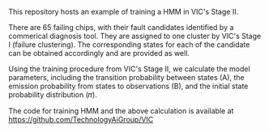 This repository hosts an example of training a HMM in VIC's Stage II. 

There are 65 failing chips, with their fault candidates identified by a commerical diagnosis tool. 
They are assigned to one cluster by VIC's Stage I (failure clustering). The corresponding states 
for each of the candidate can be obtained accordingly and are provided as well. 

Using the training procedure from VIC's Stage II, we calculate the model parameters, 
including the transition probability between states (A), the emission probability from states to observations (B), 
and the initial state probability distribution (𝜋).

The code for training HMM and the above calculation is available at https://github.com/TechnologyAiGroup/VIC
